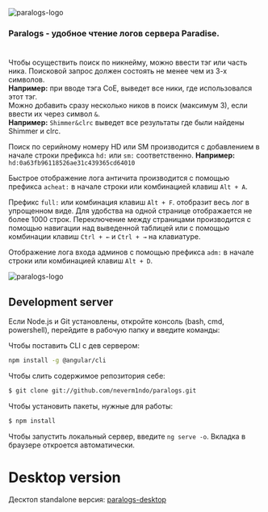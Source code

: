 ![paralogs-logo](https://nmnd.ru/paralogs/img/favicon.256x256.png)
### Paralogs - удобное чтение логов сервера Paradise.
#
Чтобы осуществить поиск по никнейму, можно ввести тэг или часть ника. Поисковой запрос должен состоять не менее чем из 3-х символов.  
**Например:** при вводе тэга  CoE, выведет все ники, где использовался этот тэг.  
Можно добавить сразу несколько ников в поиск (максимум 3), если ввести их через символ  `&`.  
**Например:** `Shimmer&clrc`  выведет все результаты где были найдены Shimmer и clrc.

Поиск по серийному номеру HD или SM производится с добавлением в начале строки префикса  `hd:`  или  `sm:` соответственно.  **Например:** `hd:0a63fb96118526ae31c439365cd64010`

Быстрое отображение лога античита производится с помощью префикса  `acheat:`  в начале строки или комбинацией клавиш  `Alt + A`.

Префикс  `full:`  или комбинация клавиш  `Alt + F`. отобразит весь лог в упрощенном виде. Для удобства на одной странице отображается не более 1000 строк. Переключение между страницами производится с помощью навигации над выведенной таблицей или с помощью комбинации клавиш  `Ctrl + ←`  и  `Ctrl + →`  на клавиатуре.  

Отображение лога входа админов с помощью префикса  `adm:`  в начале строки или комбинацией клавиш  `Alt + D`.

![paralogs-logo](https://nmnd.ru/paralogs/img/para_gify.gif)

Development server
---
Если Node.js и Git установлены, откройте консоль (bash, cmd, powershell), перейдите в рабочую папку и введите команды:

Чтобы поставить CLI с дев сервером:
```sh
npm install -g @angular/cli
```
Чтобы слить содержимое репозитория себе:
```sh
$ git clone git://github.com/neverm1ndo/paralogs.git
```
Чтобы установить пакеты, нужные для работы:
```sh
$ npm install
```

Чтобы запустить локальный сервер, введите `ng serve -o`. Вкладка в браузере откроется автоматически.

# Desktop version

Десктоп standalone версия: [paralogs-desktop](https://github.com/neverm1ndo/paralogs-desktop/)
